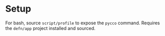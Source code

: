 Setup
=====

For bash, source `script/profile` to expose the `pycco` command.  Requires the
`defn/app` project installed and sourced.
